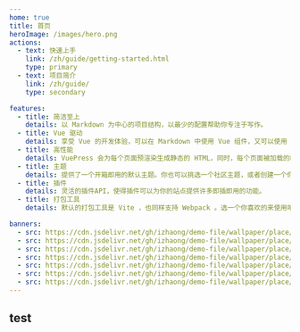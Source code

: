 ```yaml
---
home: true
title: 首页
heroImage: /images/hero.png
actions:
  - text: 快速上手
    link: /zh/guide/getting-started.html
    type: primary
  - text: 项目简介
    link: /zh/guide/
    type: secondary

features:
  - title: 简洁至上
    details: 以 Markdown 为中心的项目结构，以最少的配置帮助你专注于写作。
  - title: Vue 驱动
    details: 享受 Vue 的开发体验，可以在 Markdown 中使用 Vue 组件，又可以使用 Vue 来开发自定义主题。
  - title: 高性能
    details: VuePress 会为每个页面预渲染生成静态的 HTML，同时，每个页面被加载的时候，将作为 SPA 运行。
  - title: 主题
    details: 提供了一个开箱即用的默认主题。你也可以挑选一个社区主题，或者创建一个你自己的主题。
  - title: 插件
    details: 灵活的插件API，使得插件可以为你的站点提供许多即插即用的功能。
  - title: 打包工具
    details: 默认的打包工具是 Vite ，也同样支持 Webpack 。选一个你喜欢的来使用吧！

banners:
  - src: https://cdn.jsdelivr.net/gh/izhaong/demo-file/wallpaper/place/BarHarborCave_EN-AU8598700153_1920x1080.jpeg
  - src: https://cdn.jsdelivr.net/gh/izhaong/demo-file/wallpaper/place/BubbleNebula_ZH-CN2787112807_1920x1080.jpeg
  - src: https://cdn.jsdelivr.net/gh/izhaong/demo-file/wallpaper/place/BulgariaPerseids_EN-AU11585904087_1920x1080.jpeg
  - src: https://cdn.jsdelivr.net/gh/izhaong/demo-file/wallpaper/place/MundoFalls_ROW9309097946_1920x1080.jpeg
  - src: https://cdn.jsdelivr.net/gh/izhaong/demo-file/wallpaper/place/PingganVillage_ZH-CN10035092925_1920x1080.jpeg
  - src: https://cdn.jsdelivr.net/gh/izhaong/demo-file/wallpaper/place/QingMingHuangShan_ZH-CN12993895964_1920x1080.jpeg
  - src: https://cdn.jsdelivr.net/gh/izhaong/demo-file/wallpaper/place/SpainSurfer_EN-AU11271138486_1920x1080.jpeg
---
```


## test
